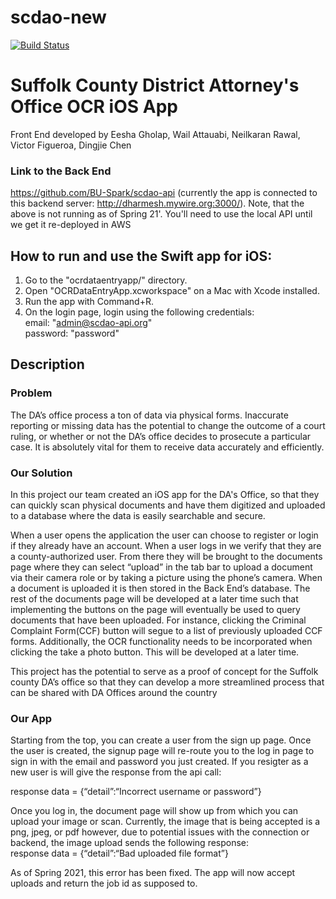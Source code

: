 # scdao-new
[![Build Status](https://travis-ci.com/eeshagholap/scdao-new.svg?token=uYKifbxq8pLi7ixxvyaZ&branch=master)](https://travis-ci.com/eeshagholap/scdao-new)

# Suffolk County District Attorney's Office OCR iOS App
Front End developed by Eesha Gholap, Wail Attauabi, Neilkaran Rawal, Victor Figueroa, Dingjie Chen 
### Link to the Back End
https://github.com/BU-Spark/scdao-api
(currently the app is connected to this backend server: http://dharmesh.mywire.org:3000/).
Note, that the above is not running as of Spring 21'. You'll need to use the local API until we get it re-deployed in AWS

## How to run and use the Swift app for iOS:
1. Go to the "ocrdataentryapp/" directory.
2. Open "OCRDataEntryApp.xcworkspace" on a Mac with Xcode installed.
3. Run the app with Command+R.
4. On the login page, login using the following credentials:  
    email: "admin@scdao-api.org"  
    password: "password"

## Description
### Problem
The DA’s office process a ton of data via physical forms. Inaccurate reporting or missing data has the potential to change the outcome of a court ruling, or whether or not the DA’s office decides to prosecute a particular case. It is absolutely vital for them to receive data accurately and efficiently.

### Our Solution
In this project our team created an iOS app for the DA's Office, so that they can quickly scan physical documents and have them digitized and uploaded to a database where the data is easily searchable and secure.

When a user opens the application the user can choose to register or login if they already have an account. When a user logs in we verify that they are a county-authorized user. From there they will be brought to the documents page where they can select “upload” in the tab bar to upload a document via their camera role or by taking a picture using the phone’s camera. When a document is uploaded it is then stored in the Back End’s database. The rest of the documents page will be developed at a later time such that implementing the buttons on the page will eventually be used to query documents that have been uploaded. For instance, clicking the Criminal Complaint Form(CCF) button will segue to a list of previously uploaded CCF forms. Additionally, the OCR functionality needs to be incorporated when clicking the take a photo button. This will be developed at a later time.

This project has the potential to serve as a proof of concept for the Suffolk county DA’s office so that they can develop a more streamlined process that can be shared with DA Offices around the country 

### Our App
Starting from the top, you can create a user from the sign up page. Once the user is created, the signup page will re-route you to the log in page to sign in with the email and password you just created. If you resigter as a new user is will give the response from the api call:

response data = {“detail”:“Incorrect username or password”}

Once you log in, the document page will show up from which you can upload your image or scan. Currently, the image that is being accepted is a png, jpeg, or pdf however, due to potential issues with the connection or backend, the image upload sends the following response:  
response data = {“detail”:“Bad uploaded file format”}

As of Spring 2021, this error has been fixed. The app will now accept uploads and return the job id as supposed to.


